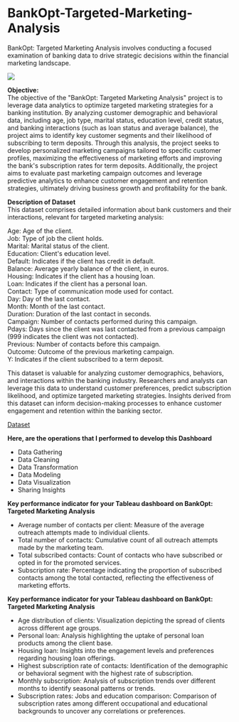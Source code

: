 # BankOpt-Targeted-Marketing-Analysis
BankOpt: Targeted Marketing Analysis involves conducting a focused examination of banking data to drive strategic decisions within the financial marketing landscape.

![](https://img-c.udemycdn.com/course/750x422/4769410_0b05_5.jpg)

**Objective:**<br>
The objective of the "BankOpt: Targeted Marketing Analysis" project is to leverage data analytics to optimize targeted marketing strategies for a banking institution. By analyzing customer demographic and behavioral data, including age, job type, marital status, education level, credit status, and banking interactions (such as loan status and average balance), the project aims to identify key customer segments and their likelihood of subscribing to term deposits. Through this analysis, the project seeks to develop personalized marketing campaigns tailored to specific customer profiles, maximizing the effectiveness of marketing efforts and improving the bank's subscription rates for term deposits. Additionally, the project aims to evaluate past marketing campaign outcomes and leverage predictive analytics to enhance customer engagement and retention strategies, ultimately driving business growth and profitability for the bank.

**Description of Dataset**<br>
This dataset comprises detailed information about bank customers and their interactions, relevant for targeted marketing analysis:

Age: Age of the client.<br>
Job: Type of job the client holds.<br>
Marital: Marital status of the client.<br>
Education: Client's education level.<br>
Default: Indicates if the client has credit in default.<br>
Balance: Average yearly balance of the client, in euros.<br>
Housing: Indicates if the client has a housing loan.<br>
Loan: Indicates if the client has a personal loan.<br>
Contact: Type of communication mode used for contact.<br>
Day: Day of the last contact.<br>
Month: Month of the last contact.<br>
Duration: Duration of the last contact in seconds.<br>
Campaign: Number of contacts performed during this campaign.<br>
Pdays: Days since the client was last contacted from a previous campaign (999 indicates the client was not contacted).<br>
Previous: Number of contacts before this campaign.<br>
Outcome: Outcome of the previous marketing campaign.<br>
Y: Indicates if the client subscribed to a term deposit.<br>

This dataset is valuable for analyzing customer demographics, behaviors, and interactions within the banking industry. Researchers and analysts can leverage this data to understand customer preferences, predict subscription likelihood, and optimize targeted marketing strategies. Insights derived from this dataset can inform decision-making processes to enhance customer engagement and retention within the banking sector.

[Dataset](https://archive.ics.uci.edu/dataset/222/bank+marketing)

**Here, are the operations that I performed to develop this Dashboard**
- Data Gathering
- Data Cleaning
- Data Transformation
- Data Modeling
- Data Visualization
- Sharing Insights

**Key performance indicator for your Tableau dashboard on BankOpt: Targeted Marketing Analysis**
- Average number of contacts per client: Measure of the average outreach attempts made to individual clients.
- Total number of contacts: Cumulative count of all outreach attempts made by the marketing team.
- Total subscribed contacts: Count of contacts who have subscribed or opted in for the promoted services.
- Subscription rate: Percentage indicating the proportion of subscribed contacts among the total contacted, reflecting the effectiveness of marketing efforts.

**Key performance indicator for your Tableau dashboard on BankOpt: Targeted Marketing Analysis**
- Age distribution of clients: Visualization depicting the spread of clients across different age groups.
- Personal loan: Analysis highlighting the uptake of personal loan products among the client base.
- Housing loan: Insights into the engagement levels and preferences regarding housing loan offerings.
- Highest subscription rate of contacts: Identification of the demographic or behavioral segment with the highest rate of subscription.
- Monthly subscription: Analysis of subscription trends over different months to identify seasonal patterns or trends.
- Subscription rates: Jobs and education comparison: Comparison of subscription rates among different occupational and educational backgrounds to uncover any correlations or preferences.

